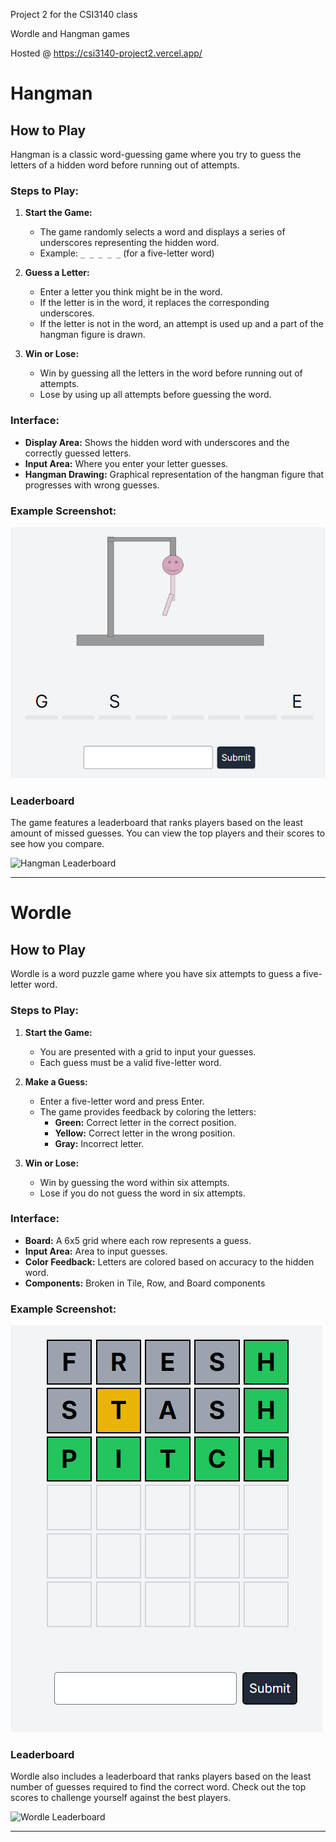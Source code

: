 Project 2 for the CSI3140 class

Wordle and Hangman games

Hosted @ https://csi3140-project2.vercel.app/


# Hangman

## How to Play
Hangman is a classic word-guessing game where you try to guess the letters of a hidden word before running out of attempts. 

### Steps to Play:
1. **Start the Game:**
   - The game randomly selects a word and displays a series of underscores representing the hidden word.
   - Example: `_ _ _ _ _` (for a five-letter word)

2. **Guess a Letter:**
   - Enter a letter you think might be in the word.
   - If the letter is in the word, it replaces the corresponding underscores.
   - If the letter is not in the word, an attempt is used up and a part of the hangman figure is drawn.

3. **Win or Lose:**
   - Win by guessing all the letters in the word before running out of attempts.
   - Lose by using up all attempts before guessing the word.

### Interface:
- **Display Area:** Shows the hidden word with underscores and the correctly guessed letters.
- **Input Area:** Where you enter your letter guesses.
- **Hangman Drawing:** Graphical representation of the hangman figure that progresses with wrong guesses.

### Example Screenshot:
![Hangman Game Screenshot](docs/hangman_screenshot.png)

### Leaderboard
The game features a leaderboard that ranks players based on the least amount of missed guesses. You can view the top players and their scores to see how you compare.

![Hangman Leaderboard](docs/hangman_leaderboard.png)

---

# Wordle

## How to Play
Wordle is a word puzzle game where you have six attempts to guess a five-letter word. 

### Steps to Play:
1. **Start the Game:**
   - You are presented with a grid to input your guesses.
   - Each guess must be a valid five-letter word.

2. **Make a Guess:**
   - Enter a five-letter word and press Enter.
   - The game provides feedback by coloring the letters:
     - **Green:** Correct letter in the correct position.
     - **Yellow:** Correct letter in the wrong position.
     - **Gray:** Incorrect letter.

3. **Win or Lose:**
   - Win by guessing the word within six attempts.
   - Lose if you do not guess the word in six attempts.

### Interface:
- **Board:** A 6x5 grid where each row represents a guess.
- **Input Area:** Area to input guesses.
- **Color Feedback:** Letters are colored based on accuracy to the hidden word.
- **Components:** Broken in Tile, Row, and Board components

### Example Screenshot:
![Wordle Game Screenshot](docs/wordle_screenshot.png)

### Leaderboard
Wordle also includes a leaderboard that ranks players based on the least number of guesses required to find the correct word. Check out the top scores to challenge yourself against the best players.

![Wordle Leaderboard](docs/wordle_leaderboard.png)

---
